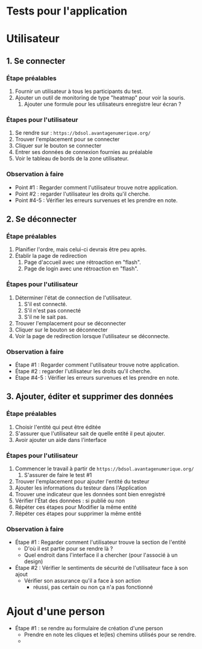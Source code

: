 # Tests pour l'application

# Utilisateur

## 1. Se connecter

### Étape préalables
1. Fournir un utilisateur à tous les participants du test.
2. Ajouter un outil de monitoring de type "heatmap" pour voir la souris.
   1. Ajouter une formule pour les utilisateurs enregistre leur écran ?

### Étapes pour l'utilisateur
1. Se rendre sur : `https://bdsol.avantagenumerique.org/`
2. Trouver l'emplacement pour se connecter
3. Cliquer sur le bouton se connecter
4. Entrer ses données de connexion fournies au préalable
5. Voir le tableau de bords de la zone utilisateur.

### Observation à faire
- Point #1 : Regarder comment l'utilisateur trouve notre application.
- Point #2 : regarder l'utilisateur les droits qu'il cherche.
- Point #4-5 : Vérifier les erreurs survenues et les prendre en note.


## 2. Se déconnecter

### Étape préalables
1. Planifier l'ordre, mais celui-ci devrais être peu après.
2. Établir la page de redirection
   1. Page d'accueil avec une rétroaction en "flash".
   2. Page de login avec une rétroaction en "flash".

### Étapes pour l'utilisateur
1. Déterminer l'état de connection de l'utilisateur.
   1. S'il est connecté.
   2. S'il n'est pas connecté
   3. S'il ne le sait pas.
2. Trouver l'emplacement pour se déconnecter
3. Cliquer sur le bouton se déconnecter
5. Voir la page de redirection lorsque l'utilisateur se déconnecte.

### Observation à faire
- Étape #1 : Regarder comment l'utilisateur trouve notre application.
- Étape #2 : regarder l'utilisateur les droits qu'il cherche.
- Étape #4-5 : Vérifier les erreurs survenues et les prendre en note.

## 3. Ajouter, éditer et supprimer des données

### Étape préalables
1. Choisir l'entité qui peut être éditée
2. S'assurer que l'utilisateur sait de quelle entité il peut ajouter.
3. Avoir ajouter un aide dans l'interface

### Étapes pour l'utilisateur
1. Commencer le travail à partir de `https://bdsol.avantagenumerique.org/`
   1. S'assurer de faire le test #1
2. Trouver l'emplacement pour ajouter l'entité du testeur
3. Ajouter les informations du testeur dans l'Application
4. Trouver une indicateur que les données sont bien enregistré
5. Vérifier l'État des données : si publié ou non
6. Répéter ces étapes pour Modifier la même entité
7. Répéter ces étapes pour supprimer la même entité

### Observation à faire
- Étape #1 : Regarder comment l'utilisateur trouve la section de l'entité
  - D'où il est partie pour se rendre là ?
  - Quel endroit dans l'interface il a chercher (pour l'associé à un design)
- Étape #2 : Vérifier le sentiments de sécurité de l'utilisateur face à son ajout
  - Vérifier son assurance qu'il a face à son action
    - réussi, pas certain ou non ça n'a pas fonctionné

# Ajout d'une person

- Étape #1 : se rendre au formulaire de création d'une person
  - Prendre en note les cliques et le(les) chemins utilisés pour se rendre.
  - 